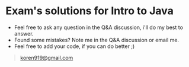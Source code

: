 # Exam's solutions for Intro to Java
* Feel free to ask any question in the Q&A discussion, i'll do my best to answer.
* Found some mistakes? Note me in the Q&A discussion or email me.
* Feel free to add your code, if you can do better ;)

> koren919@gmail.com
